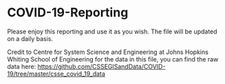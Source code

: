 # COVID-19-Reporting

Please enjoy this reporting and use it as you wish. The file will be updated on a daily basis. 

Credit to Centre for System Science and Engineering at Johns Hopkins Whiting School of Engineering for the data in this file, you can find the raw data here: https://github.com/CSSEGISandData/COVID-19/tree/master/csse_covid_19_data 
